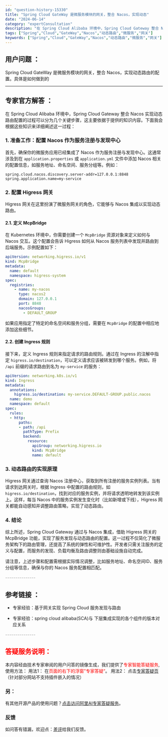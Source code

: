 ```yaml
---
id: "question-history-15330"
title: "Spring Cloud GateWay 是微服务模块的网关，整合 Nacos，实现动态"
date: "2024-06-14"
category: "expertConsultation"
description: "在 Spring Cloud Alibaba 环境中，Spring Cloud Gateway 整合 Nacos 实现动态路由配置的过程可以分为几个关键步骤，这主要依据于提供的知识内容。下面我会根据这些知识来详细阐述这一过程：### 1. 准备工作：配置 Nacos 作为服务注册与发现中心首先，确保"
tags: ["Spring","Cloud","GateWay","Nacos","动态路由","微服务","网关"]
keywords: ["Spring","Cloud","GateWay","Nacos","动态路由","微服务","网关"]
---
```


## 用户问题 ： 
 Spring Cloud GateWay 是微服务模块的网关，整合 Nacos，实现动态路由的配置。具体是如何做到的  

---------------
## 专家官方解答 ：

在 Spring Cloud Alibaba 环境中，Spring Cloud Gateway 整合 Nacos 实现动态路由配置的过程可以分为几个关键步骤，这主要依据于提供的知识内容。下面我会根据这些知识来详细阐述这一过程：

### 1. 准备工作：配置 Nacos 作为服务注册与发现中心

首先，确保你的微服务应用已经集成了 Nacos 作为服务注册与发现中心。这通常涉及到在 `application.properties` 或 `application.yml` 文件中添加 Nacos 相关的配置信息，如服务地址、命名空间、服务分组等。例如：

```properties
spring.cloud.nacos.discovery.server-addr=127.0.0.1:8848
spring.application.name=my-service
```

### 2. 配置 Higress 网关

Higress 网关在这里扮演了微服务网关的角色，它能够与 Nacos 集成以实现动态路由。

#### 2.1. 定义 McpBridge

在 Kubernetes 环境中，你需要创建一个 `McpBridge` 资源对象来定义如何与 Nacos 交互。这个配置会告诉 Higress 如何从 Nacos 服务列表中发现并路由到后端服务。示例配置如下：

```yaml
apiVersion: networking.higress.io/v1
kind: McpBridge
metadata:
  name: default
  namespace: higress-system
spec:
  registries:
    - name: my-nacos
      type: nacos2
      domain: 127.0.0.1
      port: 8848
      nacosGroups:
        - DEFAULT_GROUP
```

如果应用指定了特定的命名空间和服务分组，需要在 `McpBridge` 的配置中相应地添加这些细节。

#### 2.2. 创建 Ingress 规则

接下来，定义 Ingress 规则来指定请求的路由规则。通过在 Ingress 的注解中指定 `higress.io/destination`，可以定义请求应该被转发到哪个服务。例如，将 `/api` 前缀的请求路由到名为 `my-service` 的服务：

```yaml
apiVersion: networking.k8s.io/v1
kind: Ingress
metadata:
  annotations:
    higress.io/destination: my-service.DEFAULT-GROUP.public.nacos
  name: demo
  namespace: default
spec:
  rules:
  - http:
      paths:
      - path: /api
        pathType: Prefix
        backend:
          resource:
            apiGroup: networking.higress.io
            kind: McpBridge
            name: default
```

### 3. 动态路由的实现原理

Higress 网关通过查询 Nacos 注册中心，获取到所有注册的服务实例列表。当有请求到达网关时，根据 Ingress 中配置的路由规则，如 `higress.io/destination`，找到对应的服务实例，并将请求透明地转发到该实例上。这样，每当 Nacos 中的服务实例发生变化时（比如新增或下线），Higress 网关都能自动感知并调整路由策略，实现了动态路由。

### 4. 结论

综上所述，Spring Cloud Gateway 通过与 Nacos 集成，借助 Higress 网关的 McpBridge 功能，实现了服务发现与动态路由的配置。这一过程不仅简化了微服务架构下的路由管理，还提高了系统的弹性和可维护性。开发者只需关注服务的定义与配置，而服务的发现、负载均衡及路由调整则由基础设施自动完成。

请注意，上述步骤和配置需根据实际情况调整，比如服务地址、命名空间ID、服务分组等信息，确保与你的 Nacos 服务配置相匹配。


<font color="#949494">---------------</font> 


## 参考链接 ：

* 专家经验：基于网关实现 Spring Cloud 服务发现与路由 
 
 * 专家经验：spring cloud alibaba(SCA)与 下层集成实现的各个组件的版本对应关系 


 <font color="#949494">---------------</font> 
 


## <font color="#FF0000">答疑服务说明：</font> 

本内容经由技术专家审阅的用户问答的镜像生成，我们提供了<font color="#FF0000">专家智能答疑服务</font>,使用方法：
用法1： 在<font color="#FF0000">页面的右下的浮窗”专家答疑“</font>。
用法2： 点击[专家答疑页](https://answer.opensource.alibaba.com/docs/intro)（针对部分网站不支持插件嵌入的情况）
### 另：


有其他开源产品的使用问题？[点击访问阿里AI专家答疑服务](https://answer.opensource.alibaba.com/docs/intro)。
### 反馈
如问答有错漏，欢迎点：[差评](https://ai.nacos.io/user/feedbackByEnhancerGradePOJOID?enhancerGradePOJOId=15340)给我们反馈。
